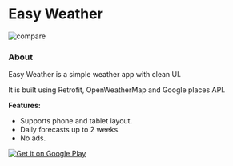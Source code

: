 # Easy Weather

![compare](https://cloud.githubusercontent.com/assets/13849790/13380406/14df2904-de4b-11e5-9c02-e549347bbc59.png)

### About
Easy Weather is a simple weather app with clean UI.

It is built using Retrofit, OpenWeatherMap and Google places API.

**Features:**
* Supports phone and tablet layout. 
* Daily forecasts up to 2 weeks. 
* No ads.


<a href="https://play.google.com/store/apps/details?id=com.raenarapps.easyweather">
<img alt="Get it on Google Play" src="https://cloud.githubusercontent.com/assets/13849790/13380467/dbf70a2e-de4c-11e5-8a2c-f92c50b58ba7.png" />
</a>

